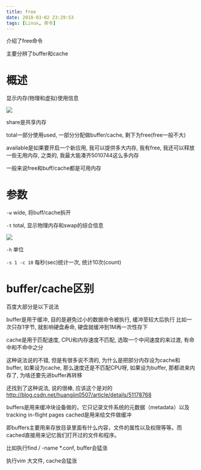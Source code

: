 ```yaml
---
title: free
date: 2018-03-02 23:29:53
tags: [Linux, 命令]
---
```


介绍了free命令

主要分辨了buffer和cache

<!-- more -->

# 概述

显示内存(物理和虚拟)使用信息

![](http://p1rbtn7qp.bkt.clouddn.com/18-3-1/16623594.jpg)

share是共享内存

total一部分使用used, 一部分分配做buffer/cache, 剩下为free(free一般不大)

available是如果要开启一个新应用, 我可以提供多大内存, 我有free, 我还可以释放一些无用内存, 之类的, 我最大能凑齐5010744这么多内存

一般来说free和buff/cache都是可用内存

# 参数

`-w` wide, 将buff/cache拆开

`-t` total, 显示物理内存和swap的综合信息

![](http://p1rbtn7qp.bkt.clouddn.com/18-3-1/42463110.jpg)

`-h` 单位

`-s 1 -c 10` 每秒(sec)统计一次, 统计10次(count)

# buffer/cache区别

百度大部分是以下说法

buffer是用于缓冲, 目的是避免过小的数据命令被执行, 缓冲至较大后执行
比如一次只存1字节, 就影响硬盘寿命, 硬盘就缓冲到1M再一次性存下

cache是用于匹配速度, CPU和内存速度不匹配, 选取一个中间速度的来过渡, 有命中和不命中之分

这种说法说的不错, 但是有很多说不清的, 为什么是把部分内存设为cache和buffer, 如果设为cache, 那么速度还是不匹配CPU呀, 如果设为buffer, 那都进来内存了, 为啥还要先进buffer再转移

还找到了这种说法, 说的很棒, 应该这个是对的
http://blog.csdn.net/huangjin0507/article/details/51178768

buffers是用来缓冲块设备做的，它只记录文件系统的元数据（metadata）以及 tracking in-flight pages
cached是用来给文件做缓冲

即buffers主要用来存放目录里面有什么内容，文件的属性以及权限等等。而cached直接用来记忆我们打开过的文件和程序。

比如执行find / -name *.conf, 
buffer会猛涨

执行vim 大文件, 
cache会猛涨
